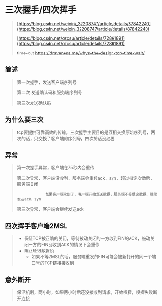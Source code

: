 # 三次握手/四次挥手

> [https://blog.csdn.net/weixin\_32208747/article/details/87842240](https://blog.csdn.net/weixin_32208747/article/details/87842240)
>
> [https://blog.csdn.net/qzcsu/article/details/72861891](https://blog.csdn.net/qzcsu/article/details/72861891)
>
> time-out https://draveness.me/whys-the-design-tcp-time-wait/

## 简述

> 第一次握手，发送客户端序列号
>
> 第二次  发送确认码和服务端序列号
>
> 第三次发送确认码

## 为什么要三次

> tcp要提供可靠高效的传输。三次握手主要目的是互相交换原始序列号，两次的话，只交换了客户端的序列号，四次的话没必要

## 异常

> 第一次握手异常，客户端在75秒内会重传
>
> 第二次异常，客户端没收到，服务端会重传ack，syn，超过指定次数后，服务端关闭
>
> ```
>              如果客户端收到了，客户端开始发送数据，服务端不接受这数据，继续发送ack，syn
> ```
>
> 第三次异常，客户端会继续发送ack

## 四次挥手客户端2MSL

> * 保证TCP被正确的关闭，等待被动关闭的一方收到FIN的ACK，被动关闭一方的FIN没收到ACK的情况下会重传
> * 阻止延迟数据段
>   * 如果不等2MSL的话，服务端重发的FIN可能会被新打开的同一个端口号的TCP链接接收到

## 意外断开

> 保活机制，两小时，如果两小时后还没接收到请求，开始嗅探，嗅探失败断开连接



